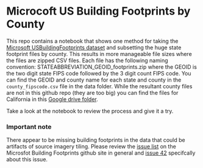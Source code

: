 # Microcoft US Building Footprints by County

This repo contains a notebook that shows one method for taking the [Microsoft USBuildingFootprints dataset](https://github.com/Microsoft/USBuildingFootprints) and subsetting the huge state footprint files by county. This results in more manageable file sizes where the files are zipped CSV files. Each file has the following naming convention: STATEABBREVIATION_GEOID_footprints.zip where the GEOID is the two digit state FIPS code followed by the 3 digit count FIPS code. You can find the GEOID and county name for each state and county in the `county_fipscode.csv` file in the data folder. While the resultant county files are not in this github repo (they are too big) you can find the files for California in this [Google drive folder](https://drive.google.com/open?id=1-XGvS25tQKKQ3HTqWjAfLJ4PaeXJ9yyY).

Take a look at the notebook to review the process and give it a try.

### Important note

There appear to be missing building footprints in the data that could be artifacts of source imagery tiling. Please review the [issue list](https://github.com/Microsoft/USBuildingFootprints/issues) on the Microsfot Building Footprints github site in general and [issue 42](https://github.com/Microsoft/USBuildingFootprints/issues/42) specifcally about this issue.

